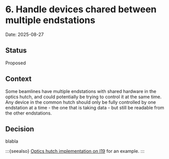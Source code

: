 # 6. Handle devices chared between multiple endstations

Date: 2025-08-27

## Status

Proposed

## Context

Some beamlines have multiple endstations with shared hardware in the optics hutch, and could potentially be trying to control it at the same time. Any device in the common hutch should only be fully controlled by one endstation at a time - the one that is taking data - but still be readable from the other endstations.

## Decision

blabla


:::{seealso}
[Optics hutch implementation on I19](https://diamondlightsource.github.io/i19-bluesky/main/explanations/decisions/0004-optics-blueapi-architecture.html) for an example.
:::
